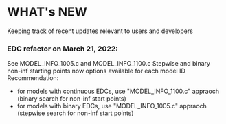 # WHAT's NEW


Keeping track of recent updates relevant to users and developers

### EDC refactor on March 21, 2022:

See MODEL_INFO_1005.c and MODEL_INFO_1100.c
Stepwise and binary non-inf starting points now options available for each model ID
Recommendation:
- for models with continuous EDCs, use "MODEL_INFO_1100.c" appraoch (binary search for non-inf start points)
- for models with binary EDCs, use "MODEL_INFO_1005.c" appraoch (stepwise search for non-inf start points)
